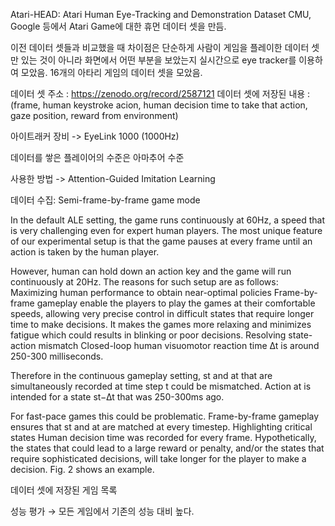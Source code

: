 Atari-HEAD: Atari Human Eye-Tracking and Demonstration Dataset
CMU, Google 등에서 Atari Game에 대한 휴먼 데이터 셋을 만듬. 

이전 데이터 셋들과 비교했을 때 차이점은 단순하게 사람이 게임을 플레이한 데이터 셋만 있는 것이 아니라 화면에서 어떤 부분을 보았는지 실시간으로 eye tracker를 이용하여 모았음.
16개의 아타리 게임의 데이터 셋을 모았음.

데이터 셋 주소 : https://zenodo.org/record/2587121
데이터 셋에 저장된 내용 : (frame, human keystroke acion, human decision time to take that action, gaze position, reward from environment)

아이트래커 장비 -> EyeLink 1000 (1000Hz)

데이터를 쌓은 플레이어의 수준은 아마추어 수준

사용한 방법 -> Attention-Guided Imitation Learning


데이터 수집: Semi-frame-by-frame game mode  

In the default ALE setting, the game runs continuously at 60Hz, a speed that is very challenging even for expert human players. The most unique feature of our experimental setup is that the game pauses at every frame until an action is taken by the human player.

 However, human can hold down an action key and the game will run continuously at 20Hz. The reasons for such setup are as follows: Maximizing human performance to obtain near-optimal policies Frame-by-frame gameplay enable the players to play the games at their comfortable speeds, allowing very precise control in difficult states that require longer time to make decisions. It makes the games more relaxing and minimizes fatigue which could results in blinking or poor decisions. Resolving state-action mismatch Closed-loop human visuomotor reaction time ∆t is around 250-300 milliseconds.

 Therefore in the continuous gameplay setting, st and at that are simultaneously recorded at time step t could be mismatched. Action at is intended for a state st−∆t that was 250-300ms ago. 

For fast-pace games this could be problematic. Frame-by-frame gameplay ensures that st and at are matched at every timestep. Highlighting critical states Human decision time was recorded for every frame. Hypothetically, the states that could lead to a large reward or penalty, and/or the states that require sophisticated decisions, will take longer for the player to make a decision. Fig. 2 shows an example. 




데이터 셋에 저장된 게임 목록


성능 평가 → 모든 게임에서 기존의 성능 대비 높다.

